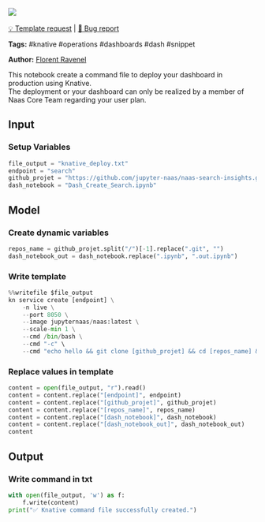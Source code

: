 <a href="https://app.naas.ai/user-redirect/naas/downloader?url=https://raw.githubusercontent.com/jupyter-naas/awesome-notebooks/master/Knative/Knative_Create_command_file.ipynb" target="_parent"><img src="https://naasai-public.s3.eu-west-3.amazonaws.com/open_in_naas.svg"/></a><br><br><a href="https://github.com/jupyter-naas/awesome-notebooks/issues/new?assignees=&labels=&template=template-request.md&title=Tool+-+Action+of+the+notebook+">💡 Template request</a> | <a href="https://github.com/jupyter-naas/awesome-notebooks/issues/new?assignees=&labels=bug&template=bug_report.md&title=Knative+-+Create+command+file:+Error+short+description">🚨 Bug report</a>

**Tags:** #knative #operations #dashboards #dash #snippet

**Author:** [Florent Ravenel](https://www.linkedin.com/in/florent-ravenel/)

This notebook create a command file to deploy your dashboard in production using Knative.<br>
The deployment or your dashboard can only be realized by a member of Naas Core Team regarding your user plan.

## Input

### Setup Variables


```python
file_output = "knative_deploy.txt"
endpoint = "search"
github_projet = "https://github.com/jupyter-naas/naas-search-insights.git"
dash_notebook = "Dash_Create_Search.ipynb"
```

## Model

### Create dynamic variables


```python
repos_name = github_projet.split("/")[-1].replace(".git", "")
dash_notebook_out = dash_notebook.replace(".ipynb", ".out.ipynb")
```

### Write template


```python
%%writefile $file_output
kn service create [endpoint] \
    -n live \
    --port 8050 \
    --image jupyternaas/naas:latest \
    --scale-min 1 \
    --cmd /bin/bash \
    --cmd "-c" \
    --cmd "echo hello && git clone [github_projet] && cd [repos_name] && pip install -r requirements.txt && pip install jupytext awswrangler dash dash_bootstrap_components && cd models && papermill -p KNATIVE True [dash_notebook] [dash_notebook_out]"
```

### Replace values in template


```python
content = open(file_output, "r").read()
content = content.replace("[endpoint]", endpoint)
content = content.replace("[github_projet]", github_projet)
content = content.replace("[repos_name]", repos_name)
content = content.replace("[dash_notebook]", dash_notebook)
content = content.replace("[dash_notebook_out]", dash_notebook_out)
content
```

## Output

### Write command in txt


```python
with open(file_output, 'w') as f:
    f.write(content)
print("✅ Knative command file successfully created.")
```
